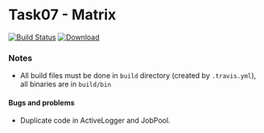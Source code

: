 # Task07 - Matrix
[![Build Status](https://travis-ci.com/mkvdv/otus-cpp-2018.svg?branch=task10)](https://travis-ci.com/mkvdv/otus-cpp-2018)
[![Download](https://api.bintray.com/packages/mkvdv/otus10/bulkmt/images/download.svg)](https://bintray.com/mkvdv/otus10/bulkmt/_latestVersion)

### Notes
* All build files must be done in `build` directory (created by `.travis.yml`), all binaries are in `build/bin`

#### Bugs and problems
* Duplicate code in ActiveLogger and JobPool.
